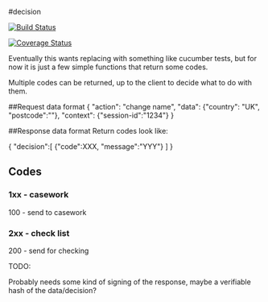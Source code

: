 #decision

[![Build Status](https://magnum.travis-ci.com/LandRegistry/decision.svg?branch=master)](https://magnum.travis-ci.com/LandRegistry/decision)

[![Coverage Status](https://img.shields.io/coveralls/LandRegistry/decision.svg)](https://coveralls.io/r/LandRegistry/decision)


Eventually this wants replacing with something like cucumber tests, 
but for now it is just a few simple functions that return some codes.

Multiple codes can be returned, up to the client to decide what to do with them.

##Request data format
{
	"action": "change name",
	"data": {"country": "UK", "postcode":""},
	"context": {"session-id":"1234"}
}

##Response data format
Return codes look like:

{
  "decision":[
    {"code":XXX, "message":"YYY"}
  ]
}

## Codes

### 1xx - casework

100 - send to casework

### 2xx - check list

200 - send for checking

TODO:

Probably needs some kind of signing of the response, maybe a verifiable hash of the data/decision?